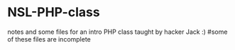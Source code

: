 # NSL-PHP-class

notes and some files
for an intro PHP class
taught by hacker Jack
:)
#some of these files are incomplete
